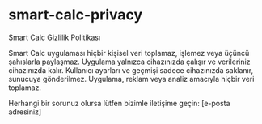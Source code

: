 # smart-calc-privacy

Smart Calc Gizlilik Politikası

Smart Calc uygulaması hiçbir kişisel veri toplamaz, işlemez veya üçüncü şahıslarla paylaşmaz. Uygulama yalnızca cihazınızda çalışır ve verileriniz cihazınızda kalır.
Kullanıcı ayarları ve geçmişi sadece cihazınızda saklanır, sunucuya gönderilmez.
Uygulama, reklam veya analiz amacıyla hiçbir veri toplamaz.

Herhangi bir sorunuz olursa lütfen bizimle iletişime geçin: [e-posta adresiniz]
